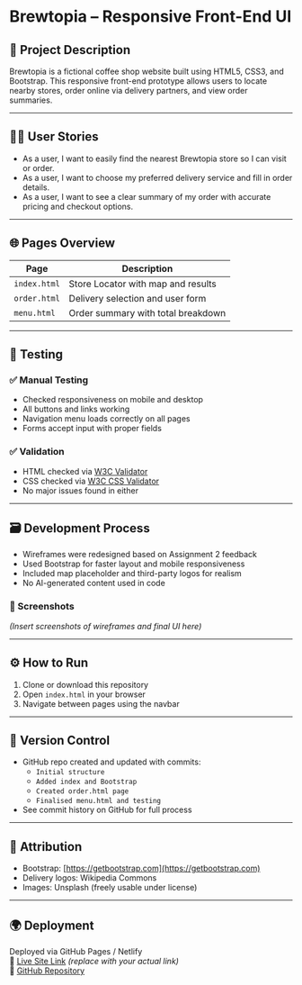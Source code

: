 # Brewtopia – Responsive Front-End UI

## 📌 Project Description
Brewtopia is a fictional coffee shop website built using HTML5, CSS3, and Bootstrap. This responsive front-end prototype allows users to locate nearby stores, order online via delivery partners, and view order summaries.

---

## 🧑‍💼 User Stories
- As a user, I want to easily find the nearest Brewtopia store so I can visit or order.
- As a user, I want to choose my preferred delivery service and fill in order details.
- As a user, I want to see a clear summary of my order with accurate pricing and checkout options.

---

## 🌐 Pages Overview
| Page | Description |
|------|-------------|
| `index.html` | Store Locator with map and results |
| `order.html` | Delivery selection and user form |
| `menu.html` | Order summary with total breakdown |

---

## 🧪 Testing

### ✅ Manual Testing
- Checked responsiveness on mobile and desktop
- All buttons and links working
- Navigation menu loads correctly on all pages
- Forms accept input with proper fields

### ✅ Validation
- HTML checked via [W3C Validator](https://validator.w3.org/)
- CSS checked via [W3C CSS Validator](https://jigsaw.w3.org/css-validator/)
- No major issues found in either

---

## 🗃️ Development Process
- Wireframes were redesigned based on Assignment 2 feedback
- Used Bootstrap for faster layout and mobile responsiveness
- Included map placeholder and third-party logos for realism
- No AI-generated content used in code

### 📸 Screenshots
*(Insert screenshots of wireframes and final UI here)*

---

## ⚙️ How to Run
1. Clone or download this repository
2. Open `index.html` in your browser
3. Navigate between pages using the navbar

---

## 🔁 Version Control
- GitHub repo created and updated with commits:
  - `Initial structure`
  - `Added index and Bootstrap`
  - `Created order.html page`
  - `Finalised menu.html and testing`
- See commit history on GitHub for full process

---

## 🧾 Attribution
- Bootstrap: [https://getbootstrap.com](https://getbootstrap.com)
- Delivery logos: Wikipedia Commons
- Images: Unsplash (freely usable under license)

---

## 🌍 Deployment
Deployed via GitHub Pages / Netlify  
🔗 [Live Site Link](https://yourusername.github.io/brewtopia) *(replace with your actual link)*  
🔗 [GitHub Repository](https://github.com/yourusername/brewtopia)